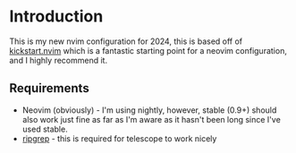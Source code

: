 # Introduction

This is my new nvim configuration for 2024, this is based off of [kickstart.nvim](https://github.com/nvim-lua/kickstart.nvim) which is a fantastic starting point for a neovim configuration, and I highly recommend it.

## Requirements

- Neovim (obviously) - I'm using nightly, however, stable (0.9+) should also work just fine as far as I'm aware as it hasn't been long since I've used stable.
- [ripgrep](https://github.com/BurntSushi/ripgrep#installation) - this is required for telescope to work nicely
